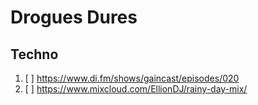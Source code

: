 Drogues Dures
=============

Techno
------

1.	[ ] https://www.di.fm/shows/gaincast/episodes/020
2.	[ ] https://www.mixcloud.com/EllionDJ/rainy-day-mix/
